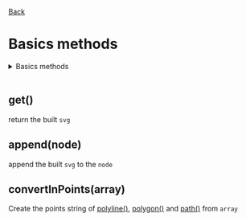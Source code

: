 [Back](index.md)

# Basics methods

<details>
   <summary>Basics methods</summary>

   - [get()](#get)
   - [append()](#appendnode)
   - [convertInPoints()](#convertinpointsarray)
</details>

<br>

## get()
return the built `svg`

## append(node)
append the built `svg` to the `node`

## convertInPoints(array)
Create the points string of [polyline()](shapes.md#polygonpoints-options), [polygon()](shapes.md#polygonpoints-options) and [path()](shapes.md#path-d-options) from `array`